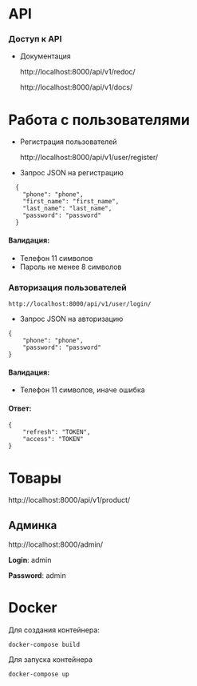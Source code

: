 # API

### Доступ к API
- Документация

    http://localhost:8000/api/v1/redoc/ 
 
    http://localhost:8000/api/v1/docs/
# Работа с пользователями
- Регистрация пользователей
    
    http://localhost:8000/api/v1/user/register/


- Запрос JSON на регистрацию
```
  {
    "phone": "phone",
    "first_name": "first_name",
    "last_name": "last_name",
    "password": "password"
  }
  ```
#### Валидация:

- Телефон 11 символов
- Пароль не менее 8 символов

### Авторизация пользователей 

    http://localhost:8000/api/v1/user/login/

- Запрос JSON на авторизацию
```
{
    "phone": "phone",
    "password": "password"
}
```
#### Валидация:

- Телефон 11 символов, иначе ошибка

#### Ответ:
```
{
    "refresh": "TOKEN",
    "access": "TOKEN"
}
```


# Товары

http://localhost:8000/api/v1/product/

## Админка 
http://localhost:8000/admin/

**Login**: admin

**Password**: admin

# Docker

Для создания контейнера:

```docker-compose build```

Для запуска контейнера

```docker-compose up```

